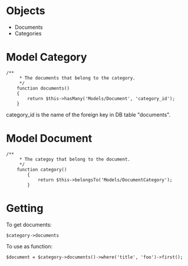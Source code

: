 # Objects
* Documents
* Categories

# Model Category
````
/**
     * The documents that belong to the category.
     */
    function documents()
    {
        return $this->hasMany('Models/Document', 'category_id');
    }
````
category_id is the name of the foreign key in DB table "documents". 

# Model Document
````
/**
     * The categoy that belong to the document.
     */
    function category()
        {
            return $this->belongsTo('Models/DocumentCategory');
        }
````

# Getting
To get documents:
````
$category->documents
````

To use as function:
````
$document = $category->documents()->where('title', 'foo')->first();
````
  

